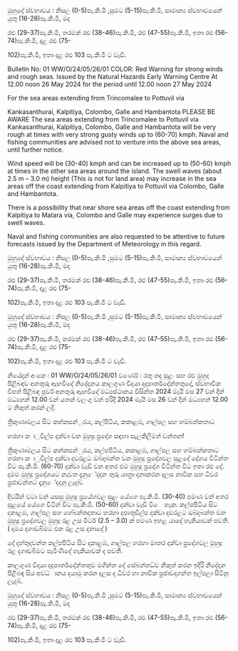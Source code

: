 මුහුදේ ස්වභාවය : නිසල (0-5)පැ.කි.මී ,සුමට (5-15)පැ.කි.මී, සාමාන්‍ය ස්වභාවයෙන් යුතු (16-28)පැ.කි.මී, මද

රළු (29-37)පැ.කි.මී, තරමක් රළු (38-46)පැ.කි.මී, රළු (47-55)පැ.කි.මී, ඉතා රළු (56-74)පැ.කි.මී, දළ රළු (75-

102)පැ.කි.මී, ඉතා දළ රළු 103 පැ.කි.මී ට වැඩි.

Bulletin No: 01 WW/O/24/05/26/01 COLOR: Red Warning for strong winds and rough seas. Issued by the Natural Hazards Early Warning Centre At 12.00 noon 26 May 2024 for the period until 12.00 noon 27 May 2024

For the sea areas extending from Trincomalee to Pottuvil via

Kankasanthurai, Kalpitiya, Colombo, Galle and Hambantota PLEASE BE AWARE The sea areas extending from Trincomalee to Pottuvil via Kankasanthurai, Kalpitiya, Colombo, Galle and Hambantota will be very rough at times with very strong gusty winds up to (60-70) kmph. Naval and fishing communities are advised not to venture into the above sea areas, until further notice.

Wind speed will be (30-40) kmph and can be increased up to (50-60) kmph at times in the other sea areas around the island. The swell waves (about 2.5 m – 3.0 m) height (This is not for land area) may increase in the sea areas off the coast extending from Kalpitiya to Pottuvil via Colombo, Galle and Hambantota.

There is a possibility that near shore sea areas off the coast extending from Kalpitiya to Matara via, Colombo and Galle may experience surges due to swell waves.

Naval and fishing communities are also requested to be attentive to future forecasts issued by the Department of Meteorology in this regard.

මුහුදේ ස්වභාවය : නිසල (0-5)පැ.කි.මී ,සුමට (5-15)පැ.කි.මී, සාමාන්‍ය ස්වභාවයෙන් යුතු (16-28)පැ.කි.මී, මද

රළු (29-37)පැ.කි.මී, තරමක් රළු (38-46)පැ.කි.මී, රළු (47-55)පැ.කි.මී, ඉතා රළු (56-74)පැ.කි.මී, දළ රළු (75-

102)පැ.කි.මී, ඉතා දළ රළු 103 පැ.කි.මී ට වැඩි.

මුහුදේ ස්වභාවය : නිසල (0-5)පැ.කි.මී ,සුමට (5-15)පැ.කි.මී, සාමාන්‍ය ස්වභාවයෙන් යුතු (16-28)පැ.කි.මී, මද

රළු (29-37)පැ.කි.මී, තරමක් රළු (38-46)පැ.කි.මී, රළු (47-55)පැ.කි.මී, ඉතා රළු (56-74)පැ.කි.මී, දළ රළු (75-

102)පැ.කි.මී, ඉතා දළ රළු 103 පැ.කි.මී ට වැඩි.

නියේදන්‍ අංකෙ : 01 WW/O/24/05/26/01 වර්ණෙ : රතු තද සුළං සහ රළු මුහුද පිළිබඳව අනතුරු ඇඟවීදේ නිදේදනය කාලගුණ විදයා දදපාර්තදේන්තතුදේ, ස්වභාවික විපත් පිළිබඳ පූර්ව අනතුරු ඇඟවීදේ මධ්‍යස්ථානය විසින්ත 2024 මැයි මස 27 වන්‍ දින්‍ මධ්‍යහන්‍ 12.00 වන්‍ යතක් වලංගු වන්‍ පරිදි 2024 මැයි මස 26 වන්‍ දින්‍ මධ්‍යහන්‍ 12.00 ට නිකුත් කරන්‍ ලදි.

ත්‍රිකුණාමලය සිට කන්කසන්ුරය, කල්පිටිය, කකාළඹ, ගාල්පල සහ හම්බන්කතාට

හරහා ක ාුවිල්ප දක්වා වන මුහුදු ප්‍රදේශ සඳහා සැලකිලිමත් වන්තන!

ත්‍රිකුණාමලය සිට කන්කසන්ුරය, කල්පපිටිය, කකාළඹ, ගාල්පල සහ හම්බන්කතාට හරහා ක ාුවිල්ප දක්වා දවරළට ඔබ්දබන්ත වන මුහුදු ප්‍රදේශවල සුළදේ දේගය විටින්ත විට පැ.කි.මී. (60-70) දක්වා වැඩි වන අතර එම මුහුදු ප්‍රදේශ විටින්ත විට ඉතා රළු දේ. දමම මුහුදු ප්‍රදේශයට නැවත දැනුේදදන තුරු යාත්‍රා දනාකරන දලස නාවික සහ ධීවර ප්‍රජාවන්තට දැනුේදදනු ලැදබ්.

දිවයින්‍ වටා වන්‍ යසසු මුහුදු ප්‍රයේශවල සුළං යේගෙ පැ.කි.මී. (30-40) පමණ වන්‍ අතර සුළයේ යේගෙ විටින් විට පැ.කි.මී. (50-60) දක්වා වැඩි විෙ හැක. කල්පපිටිය සිට දකාළඹ, ගාල්පල සහ හේබන්තදතාට හරහා දපාතුවිල්ප දක්වා දවරළට ඔබ්දබන්ත වන මුහුදු ප්‍රදේශවල මුහුදු රළ උස මීටර් (2.5 – 3.0) ක් පමණ ඉහළ යාදේ හැකියාවක් පවතී. ( දමය දගාඩබිමට එන රළ උස දනාදේ )

දේ දහ්තුදවන්ත කල්පපිටිය සිට දකාළඹ, ගාල්පල හරහා මාතර දක්වා ප්‍රදේශවල මුහුදු රළ දගාඩබිමට පැමිණීදේ හැකියාවක් ද පවතී.

කාලගුණ විදයා දදපාර්තදේන්තතුව මගින්ත දේ සේබන්තධ්‍ව නිකුත් කරන ඉදිරි නිදේදන පිළිබඳ සිය අවධ්‍ානය දයාමු කරන දලස ද ධීවර හා නාවික ප්‍රජාවදගන්ත ඉල්පලා සිටිනු ලැදබ්.

මුහුදේ ස්වභාවය : නිසල (0-5)පැ.කි.මී ,සුමට (5-15)පැ.කි.මී, සාමාන්‍ය ස්වභාවයෙන් යුතු (16-28)පැ.කි.මී, මද

රළු (29-37)පැ.කි.මී, තරමක් රළු (38-46)පැ.කි.මී, රළු (47-55)පැ.කි.මී, ඉතා රළු (56-74)පැ.කි.මී, දළ රළු (75-

102)පැ.කි.මී, ඉතා දළ රළු 103 පැ.කි.මී ට වැඩි.